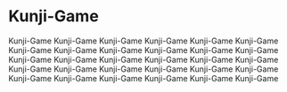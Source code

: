 # Kunji-Game

Kunji-Game Kunji-Game Kunji-Game Kunji-Game Kunji-Game Kunji-Game
Kunji-Game Kunji-Game Kunji-Game Kunji-Game Kunji-Game Kunji-Game
Kunji-Game Kunji-Game Kunji-Game Kunji-Game Kunji-Game Kunji-Game
Kunji-Game Kunji-Game Kunji-Game Kunji-Game Kunji-Game Kunji-Game
Kunji-Game Kunji-Game Kunji-Game Kunji-Game Kunji-Game Kunji-Game
